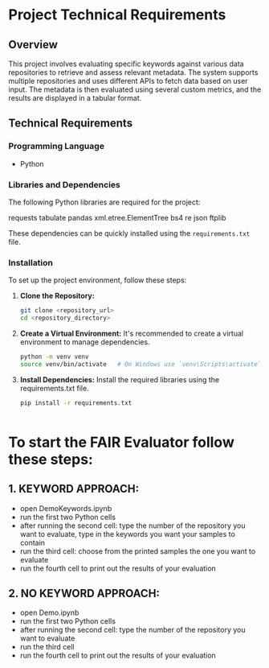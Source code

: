 # Project Technical Requirements

## Overview
This project involves evaluating specific keywords against various data repositories to retrieve and assess relevant metadata. The system supports multiple repositories and uses different APIs to fetch data based on user input. The metadata is then evaluated using several custom metrics, and the results are displayed in a tabular format.

## Technical Requirements

### Programming Language
- Python

### Libraries and Dependencies
The following Python libraries are required for the project:

requests
tabulate
pandas
xml.etree.ElementTree
bs4
re
json
ftplib

These dependencies can be quickly installed using the `requirements.txt` file.

### Installation
To set up the project environment, follow these steps:

1. **Clone the Repository:**
   ```bash
   git clone <repository_url>
   cd <repository_directory>

2. **Create a Virtual Environment:**
It's recommended to create a virtual environment to manage dependencies.

    ```bash 
    python -m venv venv
    source venv/bin/activate   # On Windows use `venv\Scripts\activate`

3. **Install Dependencies:**
Install the required libraries using the requirements.txt file.

    ```bash 
    pip install -r requirements.txt



# To start the FAIR Evaluator follow these steps:

## 1. KEYWORD APPROACH:
- open DemoKeywords.ipynb
- run the first two Python cells
- after running the second cell: type the number of the repository you want to evaluate, type in the keywords you want your samples to contain
- run the third cell: choose from the printed samples the one you want to evaluate
- run the fourth cell to print out the results of your evaluation

## 2. NO KEYWORD APPROACH:
- open Demo.ipynb
- run the first two Python cells
- after running the second cell: type the number of the repository you want to evaluate
- run the third cell
- run the fourth cell to print out the results of your evaluation


